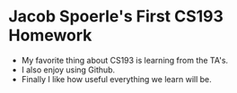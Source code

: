 # Jacob Spoerle's First CS193 Homework

- My favorite thing about CS193 is learning from the TA's.
- I also enjoy using Github.
- Finally I like how useful everything we learn will be.
